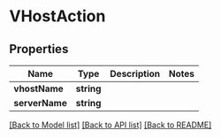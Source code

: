 # VHostAction

## Properties
Name | Type | Description | Notes
------------ | ------------- | ------------- | -------------
**vhostName** | **string** |  | 
**serverName** | **string** |  | 

[[Back to Model list]](../README.md#documentation-for-models) [[Back to API list]](../README.md#documentation-for-api-endpoints) [[Back to README]](../README.md)


